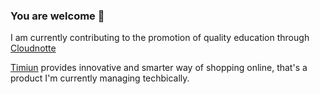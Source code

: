 ### You are welcome 👋

I am currently contributing to the promotion of quality education through <a href="www.cloudnotte.com">Cloudnotte</a>

<a href="www.Timiun.com">Timiun</a> provides innovative and smarter way of shopping online, that's a product I'm currently managing techbically.
